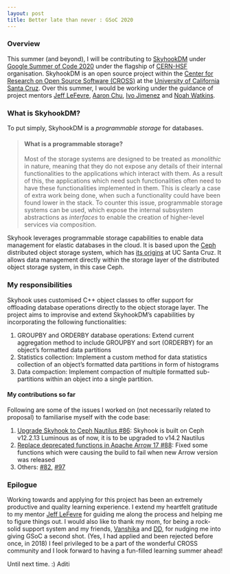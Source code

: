 ```yaml
---
layout: post
title: Better late than never : GSoC 2020
---
```


### Overview

This summer (and beyond), I will be contributing to [SkyhookDM](https://sites.google.com/view/skyhook-programmable-storage) under [Google Summer of Code 2020](https://summerofcode.withgoogle.com/) under the flagship of [CERN-HSF](https://hepsoftwarefoundation.org/activities/gsoc.html) organisation. 
SkyhookDM is an open source project within the [Center for Research on Open Source Software (CROSS)](https://cross.ucsc.edu/) at the [University of California Santa Cruz](https://www.ucsc.edu/). Over this summer, I would be working under the guidance of project mentors [Jeff LeFevre](https://users.soe.ucsc.edu/~jlefevre/), [Aaron Chu](https://xweichu.xyz/), [Ivo Jimenez](https://ivotron.me/) and [Noah Watkins](https://nwat.xyz/).

### What is SkyhookDM?
To put simply, SkyhookDM is a _programmable storage_ for databases. 

> #### What is a programmable storage?
> Most of the storage systems are designed to be treated as _monolithic_ in nature, meaning that they do not expose any details of their internal functionalities to the applications which interact with them.
As a result of this, the applications which need such functionalities often need to have these functionalities implemented in them. This is clearly a case of extra work being done, when such a functionality could have been found lower in the stack.
To counter this issue, programmable storage systems can be used, which expose the internal subsystem abstractions as _interfaces_ to enable the creation of higher-level services via composition.

Skyhook leverages programmable storage capabilities to enable data management for elastic databases in the cloud. It is based upon the [Ceph](https://ceph.com/) distributed object storage system, which has [its origins](https://www.usenix.org/legacy/event/osdi06/tech/full_papers/weil/weil.pdf) at UC Santa Cruz. It allows data management directly within the storage layer of the distributed object storage system, in this case Ceph. 

### My responsibilities
Skyhook uses customised C++ object classes to offer support for offloading database operations directly to the object storage layer.  The project aims to improvise and extend SkyhookDM’s capabilities by incorporating the following functionalities:

1.  GROUPBY and ORDERBY database operations: Extend current aggregation method to include GROUPBY and sort (ORDERBY) for an object’s formatted data partitions
2.  Statistics collection: Implement a custom method for data statistics collection of an object’s formatted data partitions in form of histograms
3.  Data compaction: Implement compaction of multiple formatted sub-partitions within an object into a single partition.

#### My contributions so far
Following are some of the issues I worked on (not necessarily related to proposal) to familiarise myself with the code base:
1. [Upgrade Skyhook to Ceph Nautilus #86](https://github.com/uccross/skyhookdm-ceph/pull/86): Skyhook is built on Ceph v12.2.13 Luminous as of now, it is to be upgraded to v14.2 Nautilus
2. [Replace deprecated functions in Apache Arrow 17 #88](https://github.com/uccross/skyhookdm-ceph/pull/88): Fixed some functions which were causing the build to fail when new Arrow version was released
3. Others: [#82](https://github.com/uccross/skyhookdm-ceph/pull/82), [#97](https://github.com/uccross/skyhookdm-ceph/pull/97)

### Epilogue
Working towards and applying for this project has been an extremely productive and quality learning experience. I extend my heartfelt gratitude to my mentor  [Jeff LeFevre](https://users.soe.ucsc.edu/~jlefevre/) for guiding me along the process and helping me to figure things out.
I would also like to thank my mom, for being a rock-solid support system and my friends, [Vanshika](https://github.com/vansjyo) and [DD](https://github.com/Dibyadarshan), for nudging me into giving GSoC a second shot. (Yes, I had applied and been rejected before once, in 2018)
I feel privileged to be a part of the wonderful CROSS community and I look forward to having a fun-filled learning summer ahead!

Until next time. :)
Aditi
